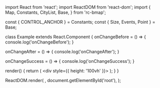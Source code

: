 import React from 'react';
import ReactDOM from 'react-dom';
import {
  Map,
  Constants,
  CityList,
  Base,
} from 'rc-bmap';

const { CONTROL_ANCHOR } = Constants;
const { Size, Events, Point } = Base;

class Example extends React.Component {
  onChangeBefore = () => {
    console.log('onChangeBefore');
  }

  onChangeAfter = () => {
    console.log('onChangeAfter');
  }

  onChangeSuccess = () => {
    console.log('onChangeSuccess');
  }

  render() {
    return (
      <div style={{ height: '100vh' }}>
        <Map
          ak="WAeVpuoSBH4NswS30GNbCRrlsmdGB5Gv"
          zoom={14}
          scrollWheelZoom
        >
          <Point name="center" lng="116.404" lat="39.915" />
          <CityList anchor={CONTROL_ANCHOR.TOP_LEFT}>
            <Size name="offset" width="10" height="20" />
            <Events
              onChangeBefore={this.onChangeBefore} 
              onChangeAfter={this.onChangeAfter}
              onChangeSuccess={this.onChangeSuccess}
            />
          </CityList>
        </Map>
      </div>
    );
  }
}

ReactDOM.render(
  <Example />,
  document.getElementById('root'),
);
